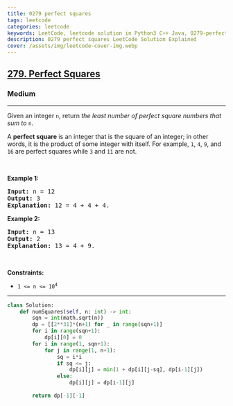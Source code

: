 ```yaml
---
title: 0279 perfect squares
tags: leetcode
categories: leetcode
keywords: LeetCode, leetcode solution in Python3 C++ Java, 0279-perfect-squares solution
description: 0279 perfect squares LeetCode Solution Explained
cover: /assets/img/leetcode-cover-img.webp
---
```





<h2><a href="https://leetcode.com/problems/perfect-squares/">279. Perfect Squares</a></h2><h3>Medium</h3><hr><div><p>Given an integer <code>n</code>, return <em>the least number of perfect square numbers that sum to</em> <code>n</code>.</p>

<p>A <strong>perfect square</strong> is an integer that is the square of an integer; in other words, it is the product of some integer with itself. For example, <code>1</code>, <code>4</code>, <code>9</code>, and <code>16</code> are perfect squares while <code>3</code> and <code>11</code> are not.</p>

<p>&nbsp;</p>
<p><strong class="example">Example 1:</strong></p>

<pre><strong>Input:</strong> n = 12
<strong>Output:</strong> 3
<strong>Explanation:</strong> 12 = 4 + 4 + 4.
</pre>

<p><strong class="example">Example 2:</strong></p>

<pre><strong>Input:</strong> n = 13
<strong>Output:</strong> 2
<strong>Explanation:</strong> 13 = 4 + 9.
</pre>

<p>&nbsp;</p>
<p><strong>Constraints:</strong></p>

<ul>
	<li><code>1 &lt;= n &lt;= 10<sup>4</sup></code></li>
</ul>
</div>

---




```python
class Solution:
    def numSquares(self, n: int) -> int:
        sqn = int(math.sqrt(n))
        dp = [[2**31]*(n+1) for _ in range(sqn+1)]
        for i in range(sqn+1):
            dp[i][0] = 0
        for i in range(1, sqn+1):
            for j in range(1, n+1):
                sq = i*i
                if sq <= j:
                    dp[i][j] = min(1 + dp[i][j-sq], dp[i-1][j])
                else:
                    dp[i][j] = dp[i-1][j]
        
        return dp[-1][-1]
```
